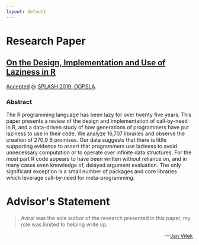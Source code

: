 ```yaml
---
layout: default
---
```


# Research Paper

## **[On the Design, Implementation and Use of Laziness in R](assets/pdf/paper.pdf)** 
[Accepted](https://2019.splashcon.org/details/splash-2019-oopsla/37/On-the-Design-Implementation-and-Use-of-Laziness-in-R) @ [SPLASH 2019, OOPSLA](https://2019.splashcon.org/track/splash-2019-oopsla).

### Abstract

The R programming language has been lazy for over twenty five years. This paper presents a review of the
design and implementation of call-by-need in R, and a data-driven study of how generations of programmers
have put laziness to use in their code. We analyze 16,707 libraries and observe the creation of 270.9 B promises.
Our data suggests that there is little supporting evidence to assert that programmers use laziness to avoid
unnecessary computation or to operate over infinite data structures. For the most part R code appears to have
been written without reliance on, and in many cases even knowledge of, delayed argument evaluation. The
only significant exception is a small number of packages and core libraries which leverage call-by-need for
meta-programming.


# Advisor's Statement

> Aviral was the sole author of the research presented in this paper, my role was limited to helping write up.

<p style="text-align: right">—<a href="http://janvitek.org/">Jan Vitek</a></p>
